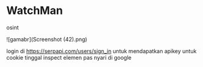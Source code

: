 # WatchMan
osint

![gamabr](Screenshot (42).png)

login di https://serpapi.com/users/sign_in untuk mendapatkan apikey
untuk cookie tinggal inspect elemen pas nyari di google
